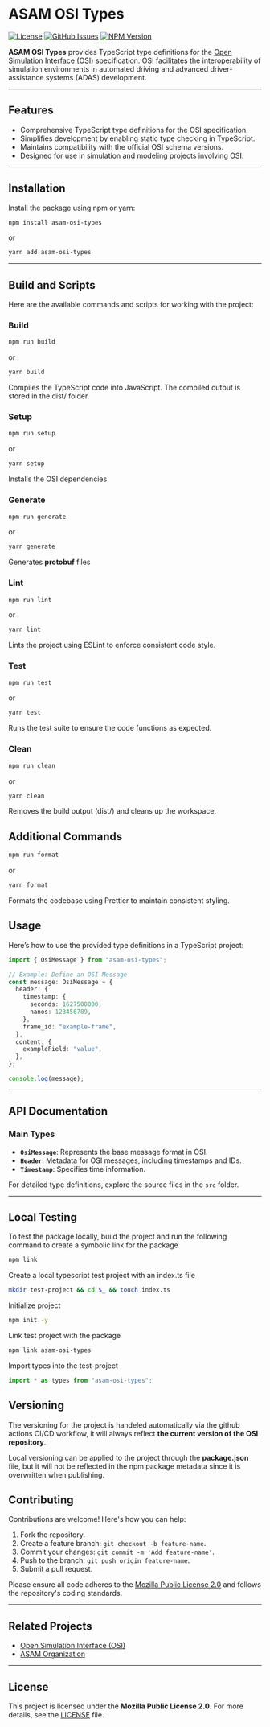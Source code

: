 # ASAM OSI Types

[![License](https://img.shields.io/badge/license-MPL--2.0-brightgreen)](https://github.com/Lichtblick-Suite/asam-osi-types/blob/main/LICENSE)
[![GitHub Issues](https://img.shields.io/github/issues/Lichtblick-Suite/asam-osi-types)](https://github.com/Lichtblick-Suite/asam-osi-types/issues)
[![NPM Version](https://img.shields.io/npm/v/asam-osi-types)](https://www.npmjs.com/package/@lichtblick/asam-osi-types)

**ASAM OSI Types** provides TypeScript type definitions for the [Open Simulation Interface (OSI)](https://www.asam.net/standards/detail/osi/) specification. OSI facilitates the interoperability of simulation environments in automated driving and advanced driver-assistance systems (ADAS) development.

---

## Features

- Comprehensive TypeScript type definitions for the OSI specification.
- Simplifies development by enabling static type checking in TypeScript.
- Maintains compatibility with the official OSI schema versions.
- Designed for use in simulation and modeling projects involving OSI.

---

## Installation

Install the package using npm or yarn:

```bash
npm install asam-osi-types
```

or

```bash
yarn add asam-osi-types
```

---

## Build and Scripts

Here are the available commands and scripts for working with the project:

### Build

```bash
npm run build
```

or

```bash
yarn build
```

Compiles the TypeScript code into JavaScript. The compiled output is stored in the dist/ folder.

### Setup

```bash
npm run setup
```

or

```bash
yarn setup
```

Installs the OSI dependencies

### Generate

```bash
npm run generate
```

or

```bash
yarn generate
```

Generates **protobuf** files

### Lint

```bash
npm run lint
```

or

```bash
yarn lint
```

Lints the project using ESLint to enforce consistent code style.

### Test

```bash
npm run test
```

or

```bash
yarn test
```

Runs the test suite to ensure the code functions as expected.

### Clean

```bash
npm run clean
```

or

```bash
yarn clean
```

Removes the build output (dist/) and cleans up the workspace.

## Additional Commands

```bash
npm run format
```

or

```bash
yarn format
```

Formats the codebase using Prettier to maintain consistent styling.

## Usage

Here’s how to use the provided type definitions in a TypeScript project:

```typescript
import { OsiMessage } from "asam-osi-types";

// Example: Define an OSI Message
const message: OsiMessage = {
  header: {
    timestamp: {
      seconds: 1627500000,
      nanos: 123456789,
    },
    frame_id: "example-frame",
  },
  content: {
    exampleField: "value",
  },
};

console.log(message);
```

---

## API Documentation

### Main Types

- **`OsiMessage`**: Represents the base message format in OSI.
- **`Header`**: Metadata for OSI messages, including timestamps and IDs.
- **`Timestamp`**: Specifies time information.

For detailed type definitions, explore the source files in the `src` folder.

---

## Local Testing

To test the package locally, build the project and run the following command to create a symbolic link for the package

```bash
npm link
```

Create a local typescript test project with an index.ts file

```bash
mkdir test-project && cd $_ && touch index.ts
```

Initialize project

```bash
npm init -y
```

Link test project with the package

```bash
npm link asam-osi-types
```

Import types into the test-project

```typescript
import * as types from "asam-osi-types";
```

## Versioning

The versioning for the project is handeled automatically via the github actions CI/CD workflow, it will always reflect **the current version of the OSI repository**.

Local versioning can be applied to the project through the **package.json** file, but it will not be reflected in the npm package metadata since it is overwritten when publishing.

## Contributing

Contributions are welcome! Here's how you can help:

1. Fork the repository.
2. Create a feature branch: `git checkout -b feature-name`.
3. Commit your changes: `git commit -m 'Add feature-name'`.
4. Push to the branch: `git push origin feature-name`.
5. Submit a pull request.

Please ensure all code adheres to the [Mozilla Public License 2.0](https://github.com/Lichtblick-Suite/asam-osi-types/blob/main/LICENSE) and follows the repository's coding standards.

---

## Related Projects

- [Open Simulation Interface (OSI)](https://www.asam.net/standards/detail/osi/)
- [ASAM Organization](https://www.asam.net/)

---

## License

This project is licensed under the **Mozilla Public License 2.0**. For more details, see the [LICENSE](https://github.com/Lichtblick-Suite/asam-osi-types/blob/main/LICENSE) file.
